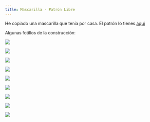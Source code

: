 ```yaml
---
title: Mascarilla - Patrón Libre
---
```


He copiado una mascarilla que tenía por casa. El patrón lo tienes [aquí](https://github.com/acien101/sewing-patterns/blob/master/mask/mask_1.pdf)

Algunas fotillos de la construcción:

![](./media/20201011/1.jpg)

![](./media/20201011/2.jpg)

![](./media/20201011/3.jpg)

![](./media/20201011/4.jpg)

![](./media/20201011/5.jpg)

![](./media/20201011/6.jpg)

![](./media/20201011/7.jpg)

![](./media/20201011/8.jpg)

![](./media/20201011/9.jpg)

